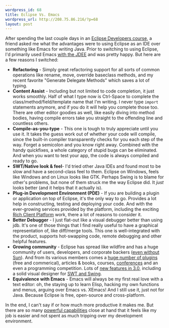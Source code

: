 ```yaml
--- 
wordpress_id: 68
title: Eclipse Vs. Emacs
wordpress_url: http://208.75.86.216/?p=68
layout: post
---
```

After spending the last couple days in an <a href="http://www-3.ibm.com/services/learning/MainServlet.wss?pageType=course_description&country=us&language=en&webLanguage=en&includeNotScheduled=y&courseCode=WSWB1">Eclipse Developers course</a>, a friend asked me what the advantages were to using Eclipse as an IDE over something like Emacs for writing Java. Prior to switching to using Eclipse, I'd primarily used Emacs <a href="http://jdee.sunsite.dk/">with the JDEE</a> and was pretty happy. But here are a few reasons I switched:

<ul>

<li><b>Refactoring</b> - Simply great refactoring support for all sorts of common operations like rename, move, override baseclass methods, and my recent favorite "Generate Delegate Methods" which saves a lot of typing.

<li><b>Content Assist</b> - Including but not limited to code completion, it just works smoothly. Half of what I type now is Ctrl-Space to complete the class/method/field/template name that I'm writing. I never type <code>import</code> statements anymore, and if you do it will help you complete those too. There are other editor goodies as well, like easily diving into method bodies, having compile errors take you straight to the offending line and countless others. 

<li><b>Compile-as-you-type</b> - This one is tough to truly appreciate until you use it. It takes the guess work out of whether your code will compile, since the built-in compiler transparently checks for you each step of the way. Forget a semicolon and you know right away. Combined with the handy quickfixes, a whole category of stupid bugs can be eliminated. And when you want to test your app, the code is always compiled and ready to go.

<li><b>SWT/Native look &amp; feel</b>- I'd tried other Java IDEs and found most to be slow and have a second-class feel to them. Eclipse on Windows, feels like Windows and on Linux looks like GTK. Perhaps Swing is to blame for other's problems, but none of them struck me the way Eclipse did. It <i>just</i> looks better (and it helps that it actually is).

<li><b>Plug-in Development Environment (PDE)</b> - If you are building a plugin or application on top of Eclipse, it's the only way to go. Provides a lot help in constructing, testing and deploying your code. And with the ever-growing services provided by the platform, including the exciting <a href="http://dev.eclipse.org/viewcvs/index.cgi/platform-ui-home/rcp-proposal/rich_client_platform_facilities.html?rev=HEAD">Rich Client Platform</a> work, there a lot of reasons to consider it.

<li><b>Better Debugger</b> - I just flat-out like a visual debugger better than using jdb. It's one of those things that I find really useful to have a graphical representation of, like diff/merge tools. This one is well-integrated with the product, supports hot-swapping code, remote debugging and other helpful features.

<li><b>Growing community</b> - Eclipse has spread like wildfire and has a huge community of users, developers, and corporate backers (<a href="http://news.com.com/2100-7344_3-5113128.html?tag=nefd_top">even without Sun</a>). And from its various members comes a <a href="http://www.eclipse.org/community/plugins.html">huge number of plugins</a> (free and commerical), articles &amp; books, courses, <a href="http://www.eclipsecon.org">conferences</a> and an even a programming competition. Lots of <a href="http://www.eclipse.org/eclipse/development/eclipse_project_plan_3_0.html">new features in 3.0</a>, including a solid visual designer for <a href="http://www.eclipse.org/vep/">SWT and Swing</a>.

<li><b>Equivalence with Emacs</b> - Emacs will always be my first real love with a text editor: oh, the staying up to learn Elisp, hacking my own functions and menus, arguing over Emacs vs. XEmacs! And I still use it, just not for Java. Because Eclipse is free, open-source and cross-platform.

</ul>

In the end, I can't say if or how much more productive it makes me. But there are so many <a href="http://www-140.ibm.com/developerworks/rational/library/1376.html">powerful capabilities</a> close at hand that it feels like my job is easier and not spent as much tripping over my development environment.

